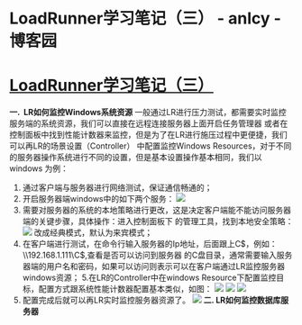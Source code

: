 
# LoadRunner学习笔记（三） - anlcy - 博客园






# [LoadRunner学习笔记（三）](https://www.cnblogs.com/camilla/p/10303142.html)
**一.  LR如何监控Windows系统资源**
一般通过LR进行压力测试，都需要实时监控服务端的系统资源，我们可以直接在远程连接服务器上面开启任务管理器
或者在控制面板中找到性能计数器来监控，但是为了在LR进行施压过程中更便捷，我们可以再LR的场景设置（Controller）
中配置监控Windows Resources，对于不同的服务器操作系统进行不同的设置，但是基本设置操作基本相同，我们以windows
为例：
1. 通过客户端与服务器进行网络测试，保证通信畅通的；
2. 开启服务器端windows中的如下两个服务：
![](https://img2018.cnblogs.com/blog/74815/201901/74815-20190122120848908-398643734.png)
3. 需要对服务器的系统的本地策略进行更改，这是决定客户端能不能访问服务器端的关键步骤，具体操作：进入控制面板下
的管理工具，找到本地安全策略：
![](https://img2018.cnblogs.com/blog/74815/201901/74815-20190122121131379-1279873034.png)
改成经典模式，默认为来宾模式；
4. 在客户端进行测试，在命令行输入服务器的Ip地址，后面跟上C$，例如：\\192.168.1.111\C$,查看是否可以访问到服务器
的C盘目录，通常需要输入服务器端的用户名和密码，如果可以访问则表示可以在客户端通过LR监控服务器windows资源；
5.在LR的Controller中在windows Resource下配置监控目标，配置方式跟系统性能计数器配置基本类似，如图：
![](https://img2018.cnblogs.com/blog/74815/201901/74815-20190122122112695-571256252.png)
![](https://img2018.cnblogs.com/blog/74815/201901/74815-20190122122213859-4766718.png)
![](https://img2018.cnblogs.com/blog/74815/201901/74815-20190122122244066-1673685922.png)
6. 配置完成后就可以再LR实时监控服务器资源了。
![](https://img2018.cnblogs.com/blog/74815/201901/74815-20190122122314741-746660537.png)
**二. LR如何监控数据库服务器**






